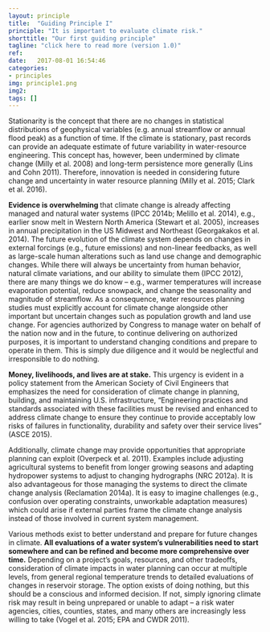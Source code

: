```yaml
---
layout: principle
title:  "Guiding Principle I"
principle: "It is important to evaluate climate risk."
shorttitle: "Our first guiding principle"
tagline: "click here to read more (version 1.0)"
ref:  
date:   2017-08-01 16:54:46
categories:
- principles
img: principle1.png
img2: 
tags: []
---
```


<p>Stationarity is the concept that there are no changes in statistical distributions of geophysical variables (e.g. annual streamflow or annual flood peak) as a function of time. If the climate is stationary, past records can provide an adequate estimate of future variability in water-resource engineering. This concept has, however, been undermined by climate change (Milly et al. 2008) and long-term persistence more generally (Lins and Cohn 2011). Therefore, innovation is needed in considering future change and uncertainty in water resource planning (Milly et al. 2015; Clark et al. 2016).</p>

<p><b>Evidence is overwhelming </b>that climate change is already affecting managed and natural water systems (IPCC 2014b; Melillo et al. 2014), e.g., earlier snow melt in Western North America (Stewart et al. 2005), increases in annual precipitation in the US Midwest and Northeast (Georgakakos et al. 2014). The future evolution of the climate system depends on changes in external forcings (e.g., future emissions) and non-linear feedbacks, as well as large-scale human alterations such as land use change and demographic changes.  While there will always be uncertainty from human behavior, natural climate variations, and our ability to simulate them (IPCC 2012), there are many things we do know – e.g., warmer temperatures will increase evaporation potential, reduce snowpack, and change the seasonality and magnitude of streamflow. As a consequence, water resources planning studies must explicitly account for climate change alongside other important but uncertain changes such as population growth and land use change.  For agencies authorized by Congress to manage water on behalf of the nation now and in the future, to continue delivering on authorized purposes, it is important to understand changing conditions and prepare to operate in them.  This is simply due diligence and it would be neglectful and irresponsible to do nothing.</p>
   
<p><b>Money, livelihoods, and lives are at stake.</b>  This urgency is evident in a policy statement from the American Society of Civil Engineers that emphasizes the need for consideration of climate change in planning, building, and maintaining U.S. infrastructure, “Engineering practices and standards associated with these facilities must be revised and enhanced to address climate change to ensure they continue to provide acceptably low risks of failures in functionality, durability and safety over their service lives” (ASCE 2015).</p> 
<p>Additionally, climate change may provide opportunities that appropriate planning can exploit (Overpeck et al. 2011).  Examples include adjusting agricultural systems to benefit from longer growing seasons and adapting hydropower systems to adjust to changing hydrographs (NRC 2012a). It is also advantageous for those managing the systems to direct the climate change analysis (Reclamation 2014a).  It is easy to imagine challenges (e.g., confusion over operating constraints, unworkable adaptation measures) which could arise if external parties frame the climate change analysis instead of those involved in current system management.</p>

<p>Various methods exist to better understand and prepare for future changes in climate. <b>All evaluations of a water system’s vulnerabilities need to start somewhere and can be refined and become more comprehensive over time.</b> Depending on a project’s goals, resources, and other tradeoffs, consideration of climate impacts in water planning can occur at multiple levels, from general regional temperature trends to detailed evaluations of changes in reservoir storage. The option exists of doing nothing, but this should be a conscious and informed decision. If not, simply ignoring climate risk may result in being unprepared or unable to adapt – a risk water agencies, cities, counties, states, and many others are increasingly less willing to take (Vogel et al. 2015; EPA and CWDR 2011).</p>
